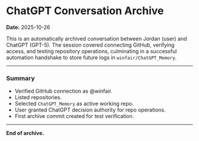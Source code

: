 # ChatGPT Conversation Archive

**Date:** 2025-10-26

This is an automatically archived conversation between Jordan (user) and ChatGPT (GPT-5). The session covered connecting GitHub, verifying access, and testing repository operations, culminating in a successful automation handshake to store future logs in `winfair/ChatGPT_Memory`.

---

### Summary
- Verified GitHub connection as @winfair.
- Listed repositories.
- Selected `ChatGPT_Memory` as active working repo.
- User granted ChatGPT decision authority for repo operations.
- First archive commit created for test verification.

---

**End of archive.**

